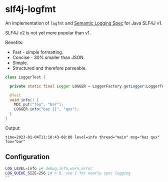 # slf4j-logfmt

An implementation of `logfmt` and [Semantic Logging Spec](https://github.com/semantic-logs/spec) for Java SLF4J v1.

SLF4J v2 is not yet more popular than v1.

Benefits:

* Fast - simple formatting.
* Concise - 30% smaller than JSON.
* Simple.
* Structured and therefore parseable.

```java
class LoggerTest {

  private static final Logger LOGGER = LoggerFactory.getLogger(LoggerTest.class);

  @Test
  void info() {
    MDC.put("foo", "bar");
    LOGGER.info("baz {}", "qux");
  }
}
```

Output:

```
time=2023-01-04T11:18:43-08:00 level=info thread="main" msg="baz qux" foo="bar"
```

## Configuration

```bash
LOG_LEVEL=info ;# debug,info,warn,error
LOG_QUEUE_SIZE=256 ;# > 0, use 1 for nearly sync logging
``